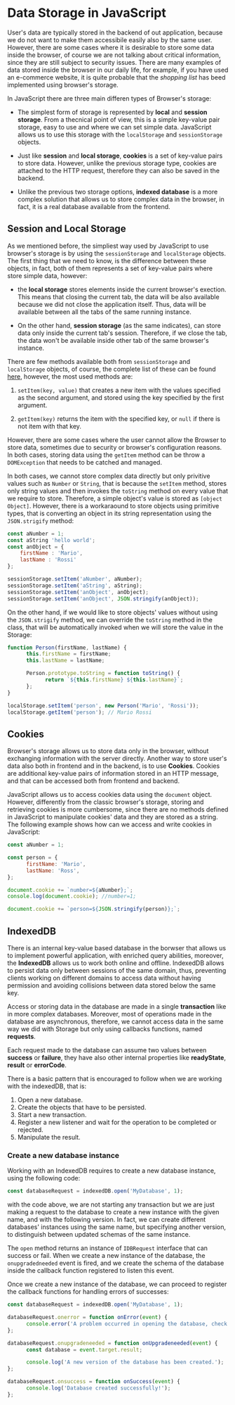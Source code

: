 # Data Storage in JavaScript

User's data are typically stored in the backend of out application, because we do not want to make them accessibile easily also by the same user. However, there are some cases where it is desirable to store some data inside the browser, of course we are not talking about critical information, since they are still subject to security issues. There are many examples of data stored inside the browser in our daily life, for example, if you have used an e-commerce website, it is quite probable that the _shopping list_ has beed implemented using browser's storage.

In JavaScript there are three main differen types of Browser's storage:

- The simplest form of storage is represented by **local** and **session storage**. From a thecnical point of view, this is a simple key-value pair storage, easy to use and where we can set simple data. JavaScript allows us to use this storage with the `localStorage` and `sessionStorage` objects.
- Just like **session** and **local storage**, **cookies** is a set of key-value pairs to store data. However, unlike the previous storage type, cookies are attached to the HTTP request, therefore they can also be saved in the backend.

- Unlike the previous two storage options, **indexed database** is a more complex solution that allows us to store complex data in the browser, in fact, it is a real database available from the frontend.

## Session and Local Storage

As we mentioned before, the simpliest way used by JavaScript to use browser's storage is by using the `sessionStorage` and `localStorage` objects. The first thing that we need to know, is the difference between these objects, in fact, both of them represents a set of key-value pairs where store simple data, however:

- the **local storage** stores elements inside the current browser's exection. This means that closing the current tab, the data will be also available because we did not close the application itself. Thus, data will be available between all the tabs of the same running instance.

- On the other hand, **session storage** (as the same indicates), can store data only inside the current tab's session. Therefore, if we close the tab, the data won't be available inside other tab of the same browser's instance.

There are few methods available both from `sessionStorage` and `localStorage` objects, of course, the complete list of these can be found [here](https://developer.mozilla.org/en-US/docs/Web/API/Storage), however, the most used methods are:

1. `setItem(key, value)` that creates a new item with the values specified as the second argument, and stored using the key specified by the first argument.

2. `getItem(key)` returns the item with the specified key, or `null` if there is not item with that key.

However, there are some cases where the user cannot allow the Browser to store data, sometimes due to security or browser's configuration reasons. In both cases, storing data using the `getItem` method can be throw a `DOMException` that needs to be catched and managed.

In both cases, we cannot store complex data directly but only privitive values such as `Number` or `String`, that is because the `setItem` method, stores only string values and then invokes the `toString` method on every value that we require to store. Therefore, a simple object's value is stored as `[object Object]`. However, there is a workaraound to store objects using primitive types, that is converting an object in its string representation using the `JSON.strigify` method:

```javascript
const aNumber = 1;
const aString 'hello world';
const anObject = {
    firstName : 'Mario',
    lastName : 'Rossi'
};

sessionStorage.setItem('aNumber', aNumber);
sessionStorage.setItem('aString', aString);
sessionStorage.setItem('anObject', anObject);
sessionStorage.setItem('anObject', JSON.stringify(anObject));
```

On the other hand, if we would like to store objects' values without using the `JSON.strigify` method, we can override the `toString` method in the class, that will be automatically invoked when we will store the value in the Storage:

```javascript
function Person(firstName, lastName) {
      this.firstName = firstName;
      this.lastName = lastName;

      Person.prototype.toString = function toString() {
            return `${this.firstName} ${this.lastName}`;
      };
}

localStorage.setItem('person', new Person('Mario', 'Rossi'));
localStorage.getItem('person'); // Mario Rossi
```

## Cookies

Browser's storage allows us to store data only in the browser, without exchanging information with the server directly. Another way to store user's data also both in frontend and in the backend, is to use **Cookies**. Cookies are additional key-value pairs of information stored in an HTTP message, and that can be accessed both from frontend and backend.

JavaScript allows us to access cookies data using the `document` object. However, differently from the classic browser's storage, storing and retrieving cookies is more cumbersome, since there are no methods defined in JavaScript to manipulate cookies' data and they are stored as a string. The following example shows how can we access and write cookies in JavaScript:

```javascript
const aNumber = 1;

const person = {
      firstName: 'Mario',
      lastName: 'Ross',
};

document.cookie += `number=${aNumber};`;
console.log(document.cookie); //number=1;

document.cookie += `person=${JSON.stringify(person)};`;
```

## IndexedDB

There is an internal key-value based database in the borwser that allows us to implement powerful application, with enriched query abilities, moreover, the **IndexedDB** allows us to work both online and offline. IndexedDB allows to persist data only between sessions of the same domain, thus, preventing clients working on different domains to access data without having permission and avoiding collisions between data stored below the same key.

Access or storing data in the database are made in a single **transaction** like in more complex databases. Moreover, most of operations made in the database are asynchronous, therefore, we cannot access data in the same way we did with Storage but only using callbacks functions, named **requests**.

Each request made to the database can assume two values between **success** or **failure**, they have also other internal properties like **readyState**, **result** or **errorCode**.

There is a basic pattern that is encouraged to follow when we are working with the indexedDB, that is:

1. Open a new database.
2. Create the objects that have to be persisted.
3. Start a new transaction.
4. Register a new listener and wait for the operation to be completed or rejected.
5. Manipulate the result.

### Create a new database instance

Working with an IndexedDB requires to create a new database instance, using the following code:

```javascript
const databaseRequest = indexedDB.open('MyDatabase', 1);
```

with the code above, we are not starting any transaction but we are just making a request to the database to create a new instance with the given name, and with the following version. In fact, we can create different databases' instances using the same name, but specifying another version, to distinguish between updated schemas of the same instance.

The `open` method returns an instance of `IDBRequest` interface that can success or fail. When we create a new instance of the database, the `onupgradedneeded` event is fired, and we create the schema of the database inside the callback function registered to listen this event.

Once we create a new instance of the database, we can proceed to register the callback functions for handling errors of successes:

```javascript
const databaseRequest = indexedDB.open('MyDatabase', 1);

databaseRequest.onerror = function onError(event) {
      console.error('A problem occurred in opening the database, check you permission.');
};

databaseRequest.onupgradeneeded = function onUpgradeneeded(event) {
      const database = event.target.result;

      console.log('A new version of the database has been created.');
};

databaseRequest.onsuccess = function onSuccess(event) {
      console.log('Database created successfully!');
};
```
